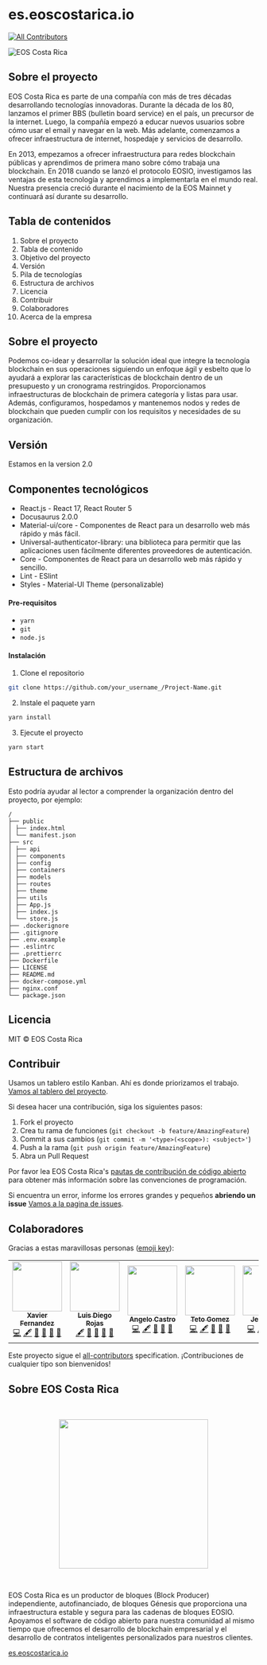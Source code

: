 # es.eoscostarica.io

<!-- ALL-CONTRIBUTORS-BADGE:START - Do not remove or modify this section -->
[![All Contributors](https://img.shields.io/badge/all_contributors-5-orange.svg?style=flat-square)](#contributors-)
<!-- ALL-CONTRIBUTORS-BADGE:END -->

 ![EOS Costa Rica](https://raw.githubusercontent.com/eoscostarica/es.eoscostarica.io/master/static/img/screenshot_home.PNG)

 ## Sobre el proyecto

EOS Costa Rica es parte de una compañía con más de tres décadas desarrollando tecnologías innovadoras. Durante la década de los 80, lanzamos el primer BBS (bulletin board service) en el país, un precursor de la internet. Luego, la compañía empezó a educar nuevos usuarios sobre cómo usar el email y navegar en la web. Más adelante, comenzamos a ofrecer infraestructura de internet, hospedaje y servicios de desarrollo.


En 2013, empezamos a ofrecer infraestructura para redes blockchain públicas y aprendimos de primera mano sobre cómo trabaja una blockchain. En 2018 cuando se lanzó el protocolo EOSIO, investigamos las ventajas de esta tecnología y aprendimos a implementarla en el mundo real. Nuestra presencia creció durante el nacimiento de la EOS Mainnet y continuará así durante su desarrollo.

 ## Tabla de contenidos

 1. Sobre el proyecto
 2. Tabla de contenido
 3. Objetivo del proyecto
 4. Versión
 5. Pila de tecnologías
 6. Estructura de archivos
 7. Licencia
 8. Contribuir
 9. Colaboradores
 10. Acerca de la empresa

 ## Sobre el proyecto


Podemos co-idear y desarrollar la solución ideal que integre la tecnología blockchain en sus operaciones siguiendo un enfoque ágil y esbelto que lo ayudará a explorar las características de blockchain dentro de un presupuesto y un cronograma restringidos. Proporcionamos infraestructuras de blockchain de primera categoría y listas para usar. Además, configuramos, hospedamos y mantenemos nodos y redes de blockchain que pueden cumplir con los requisitos y necesidades de su organización.

 ## Versión

Estamos en la version 2.0

 ## Componentes tecnológicos

 - React.js - React 17, React Router 5
 - Docusaurus 2.0.0
 - Material-ui/core - Componentes de React para un desarrollo web más rápido y más fácil.
 - Universal-authenticator-library: una biblioteca para permitir que las aplicaciones usen fácilmente diferentes proveedores de autenticación.
 - Core - Componentes de React para un desarrollo web más rápido y sencillo.
 - Lint - ESlint
 - Styles - Material-UI Theme (personalizable)


 #### **Pre-requisitos**

- `yarn`
- `git`
- `node.js`

 #### **Instalación**

 1. Clone el repositorio

 ```bash
 git clone https://github.com/your_username_/Project-Name.git
 ```

 2. Instale el paquete yarn


 ```bash
 yarn install
 ```

 3. Ejecute el proyecto
 
 ```bash
 yarn start
 ```

 ## Estructura de archivos
Esto podría ayudar al lector a comprender la organización dentro del proyecto, por ejemplo:

 ```text title="modify"
 /
 ├── public
 │ ├── index.html
 │ └── manifest.json
 ├── src
 │ ├── api
 │ ├── components
 │ ├── config
 │ ├── containers
 │ ├── models
 │ ├── routes
 │ ├── theme
 │ ├── utils
 │ ├── App.js
 │ ├── index.js
 │ └── store.js
 ├── .dockerignore
 ├── .gitignore
 ├── .env.example
 ├── .eslintrc
 ├── .prettierrc
 ├── Dockerfile
 ├── LICENSE
 ├── README.md
 ├── docker-compose.yml
 ├── nginx.conf
 └── package.json
 ```

 ## Licencia

 MIT © EOS Costa Rica

 ## Contribuir

Usamos un tablero estilo Kanban. Ahí es donde priorizamos el trabajo. [Vamos al tablero del proyecto](https://github.com/eoscostarica/guide.eoscostarica.io/projects/2).

Si desea hacer una contribución, siga los siguientes pasos:

 1. Fork el proyecto
 2. Crea tu rama de funciones (`git checkout -b feature/AmazingFeature`)
 3. Commit a sus cambios (`git commit -m '<type>(<scope>): <subject>'`)
 4. Push a la rama (`git push origin feature/AmazingFeature`)
 5. Abra un Pull Request

 Por favor lea EOS Costa Rica's [pautas de contribución de código abierto](https://guide.eoscostarica.io/docs/open-source-guidelines/) para obtener más información sobre las convenciones de programación.

 Si encuentra un error, informe los errores grandes y pequeños **abriendo un issue** [Vamos a la pagina de issues](https://github.com/eoscostarica/eoscostarica.io/issues).

 ## Colaboradores

Gracias a estas maravillosas personas ([emoji key](https://allcontributors.org/docs/en/emoji-key)):
 
<!-- ALL-CONTRIBUTORS-LIST:START - Do not remove or modify this section -->
<!-- prettier-ignore-start -->
<!-- markdownlint-disable -->
<table>
  <tr>
    <td align="center"><a href="https://eoscostarica.io"><img src="https://avatars0.githubusercontent.com/u/5632966?v=4?s=100" width="100px;" alt=""/><br /><sub><b>Xavier Fernandez</b></sub></a><br /><a href="https://github.com/eoscostarica/eoscostarica.io/commits?author=xavier506" title="Code">💻</a> <a href="#content-xavier506" title="Content">🖋</a> <a href="https://github.com/eoscostarica/eoscostarica.io/commits?author=xavier506" title="Documentation">📖</a> <a href="#ideas-xavier506" title="Ideas, Planning, & Feedback">🤔</a> <a href="#projectManagement-xavier506" title="Project Management">📆</a> <a href="https://github.com/eoscostarica/eoscostarica.io/pulls?q=is%3Apr+reviewed-by%3Axavier506" title="Reviewed Pull Requests">👀</a></td>
    <td align="center"><a href="https://github.com/ldrojas"><img src="https://avatars1.githubusercontent.com/u/29232417?v=4?s=100" width="100px;" alt=""/><br /><sub><b>Luis Diego Rojas</b></sub></a><br /><a href="#content-ldrojas" title="Content">🖋</a> <a href="https://github.com/eoscostarica/eoscostarica.io/commits?author=ldrojas" title="Documentation">📖</a> <a href="#ideas-ldrojas" title="Ideas, Planning, & Feedback">🤔</a> <a href="#projectManagement-ldrojas" title="Project Management">📆</a> <a href="https://github.com/eoscostarica/eoscostarica.io/pulls?q=is%3Apr+reviewed-by%3Aldrojas" title="Reviewed Pull Requests">👀</a></td>
    <td align="center"><a href="https://github.com/AngeloCG97"><img src="https://avatars3.githubusercontent.com/u/51149817?v=4?s=100" width="100px;" alt=""/><br /><sub><b>Angelo Castro</b></sub></a><br /><a href="https://github.com/eoscostarica/eoscostarica.io/commits?author=AngeloCG97" title="Code">💻</a> <a href="#content-AngeloCG97" title="Content">🖋</a> <a href="https://github.com/eoscostarica/eoscostarica.io/commits?author=AngeloCG97" title="Documentation">📖</a> <a href="#ideas-AngeloCG97" title="Ideas, Planning, & Feedback">🤔</a> <a href="https://github.com/eoscostarica/eoscostarica.io/pulls?q=is%3Apr+reviewed-by%3AAngeloCG97" title="Reviewed Pull Requests">👀</a></td>
    <td align="center"><a href="https://github.com/tetogomez"><img src="https://avatars.githubusercontent.com/u/10634375?s=460&u=26fce95b96304281a7a20598dc7c1d6f546d3b08&v=4?s=100" width="100px;" alt=""/><br /><sub><b>Teto Gomez</b></sub></a><br /><a href="https://github.com/eoscostarica/eoscostarica.io/commits?author=tetogomez" title="Code">💻</a> <a href="#content-tetogomez" title="Content">🖋</a> <a href="https://github.com/eoscostarica/eoscostarica.io/commits?author=tetogomez" title="Documentation">📖</a> <a href="#ideas-tetogomez" title="Ideas, Planning, & Feedback">🤔</a> <a href="https://github.com/eoscostarica/eoscostarica.io/pulls?q=is%3Apr+reviewed-by%3Atetogomez" title="Reviewed Pull Requests">👀</a></td>
    <td align="center"><a href="https://github.com/JeanVegaD"><img src="https://avatars0.githubusercontent.com/u/19317138?v=4?s=100" width="100px;" alt=""/><br /><sub><b>Jean Vega</b></sub></a><br /><a href="https://github.com/eoscostarica/eoscostarica.io/commits?author=JeanVegaD" title="Code">💻</a> <a href="#content-JeanVegaD" title="Content">🖋</a> <a href="https://github.com/eoscostarica/eoscostarica.io/commits?author=JeanVegaD" title="Documentation">📖</a> <a href="#ideas-JeanVegaD" title="Ideas, Planning, & Feedback">🤔</a> <a href="https://github.com/eoscostarica/eoscostarica.io/pulls?q=is%3Apr+reviewed-by%3AJeanVegaD" title="Reviewed Pull Requests">👀</a></td>
  </tr>
</table>

<!-- markdownlint-restore -->
<!-- prettier-ignore-end -->

<!-- ALL-CONTRIBUTORS-LIST:END -->


Este proyecto sigue el [all-contributors](https://github.com/all-contributors/all-contributors) specification. ¡Contribuciones de cualquier tipo son bienvenidos!

 ## Sobre EOS Costa Rica
 
 <br/>
  <p align="center">
    <a href="https://es.eoscostarica.io/">
      <img src="https://raw.githubusercontent.com/eoscostarica/es.eoscostarica.io/master/static/img/logos/eoscr-logo.png" width="300">
    </a>
  </p>
  <br/>

EOS Costa Rica es un productor de bloques (Block Producer) independiente, autofinanciado, de bloques Génesis que proporciona una infraestructura estable y segura para las cadenas de bloques EOSIO. Apoyamos el software de código abierto para nuestra comunidad al mismo tiempo que ofrecemos el desarrollo de blockchain empresarial y el desarrollo de contratos inteligentes personalizados para nuestros clientes.

 [es.eoscostarica.io](https://es.eoscostarica.io/)
